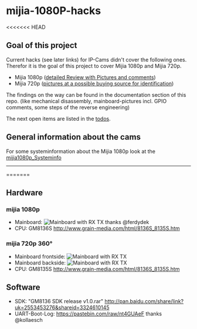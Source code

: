 # mijia-1080P-hacks
<<<<<<< HEAD

## Goal of this project

Current hacks (see later links) for IP-Cams didn't cover the following ones. Therefor it is the goal of this project to cover Mijia 1080p and Mijia 720p.

* Mijia 1080p ([detailed Review with Pictures and comments](http://www.jayceooi.com/mijia-1080p-ip-camera-review/))
* Mijia 720p ([pictures at a possible buying source for identification](https://www.banggood.com/XIAOMI-MIJIA-360-Degree-720P-Night-Vision-Camera-Motion-Detection-Two-Way-Audio-Pan-Tilt-IR-Camera-p-1169623.html))

The findings on the way can be found in the documentation section of this repo.
(like mechanical disassembly, mainboard-pictures incl. GPIO comments, some steps of the reverse engineering)

The next open items are listed in the [todos](documentation/Todos.md).

## General information about the cams

For some systeminformation about the Mijia 1080p look at the [mijia1080p_Systeminfo](documentation/mijia1080p_Systeminfo.md)


--- 


=======

## Hardware 

### mijia 1080p
* Mainboard: ![Mainboard with RX TX](../master/images/mijia_1080p/mainboard_rx_tx.jpg) thanks @ferdydek
* CPU: GM8136S http://www.grain-media.com/html/8136S_8135S.htm

### mijia 720p 360°
* Mainboard frontside: ![Mainboard with RX TX](../master/images/mijia_720p_360/Frontside_with_Sensor_and_IO_pins.jpg)
* Mainboard backside: ![Mainboard with RX TX](../master/images/mijia_720p_360/Backside_with_SoC.jpg) 
* CPU: GM8135S http://www.grain-media.com/html/8136S_8135S.htm

## Software
* SDK: "GM8136 SDK release v1.0.rar" http://pan.baidu.com/share/link?uk=2553453276&shareid=3324610145
* UART-Boot-Log: https://pastebin.com/raw/nt4GUAeF thanks @kollaesch